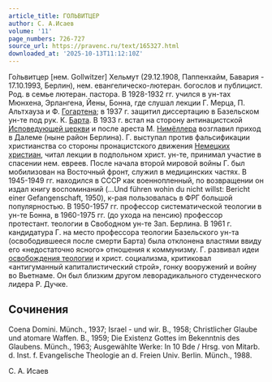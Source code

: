 ```yaml
---
article_title: ГОЛЬВИТЦЕР
author: С. А.Исаев
volume: '11'
page_numbers: 726-727
source_url: https://pravenc.ru/text/165327.html
downloaded_at: '2025-10-13T11:12:10Z'
---
```


Го́львитцер [нем. Gollwitzer] Хельмут (29.12.1908, Паппенхайм, Бавария - 17.10.1993, Берлин), нем. евангелическо-лютеран. богослов и публицист. Род. в семье лютеран. пастора. В 1928-1932 гг. учился в ун-тах Мюнхена, Эрлангена, Йены, Бонна, где слушал лекции Г. Мерца, П. Альтхауза и Ф. [Гогартена](https://pravenc.ru/text/Гогартена.html); в 1937 г. защитил диссертацию в Базельском ун-те под рук. К. [Барта](https://pravenc.ru/text/Барта.html). В 1933 г. встал на сторону антинацистской [Исповедующей церкви](<https://pravenc.ru/text/Исповедующей церкви.html>) и после ареста М. [Нимёллера](https://pravenc.ru/text/Нимёллера.html) возглавил приход в Далеме (ныне район Берлина). Г. выступал против фальсификации христианства со стороны пронацистского движения [Немецких христиан](<https://pravenc.ru/text/Немецких христиан.html>), читал лекции в подпольном христ. ун-те, принимал участие в спасении нем. евреев. После начала второй мировой войны Г. был мобилизован на Восточный фронт, служил в медицинских частях. В 1945-1949 гг. находился в СССР как военнопленный, по возвращении он издал книгу воспоминаний (...Und führen wohin du nicht willst: Bericht einer Gefangenschaft, 1950), к-рая пользовалась в ФРГ большой популярностью. В 1950-1957 гг. профессор систематической теологии в ун-те Бонна, в 1960-1975 гг. (до ухода на пенсию) профессор протестант. теологии в Свободном ун-те Зап. Берлина. В 1961 г. кандидатура Г. на место профессора теологии Базельского ун-та (освободившееся после смерти Барта) была отклонена властями ввиду его «недостаточно ясного» отношения к коммунизму. Г. развивал идеи [освобождения теологии](<https://pravenc.ru/text/освобождения теологии.html>) и христ. социализма, критиковал «антигуманный капиталистический строй», гонку вооружений и войну во Вьетнаме. Он был близким другом леворадикального студенческого лидера Р. Дучке.

## Сочинения

Coena Domini. Münch., 1937; Israel - und wir. B., 1958; Christlicher Glaube und atomare Waffen. B., 1959; Die Existenz Gottes im Bekenntnis des Glaubens. Münch., 1963; Ausgewählte Werke: In 10 Bde / Hrsg. von Mitarb. d. Inst. f. Evangelische Theologie an d. Freien Univ. Berlin. Münch., 1988.

С. А.  Исаев
